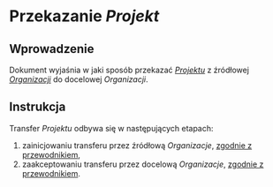 # Przekazanie *Projekt*

## Wprowadzenie

Dokument wyjaśnia w jaki sposób przekazać *[Projektu](/platform/project.md)* z źródłowej *[Organizacji](/platform/organization.md)* do docelowej *Organizacji*.

## Instrukcja

Transfer *Projektu* odbywa się w następujących etapach:

1. zainicjowaniu transferu przez źródłową *Organizacje*, [zgodnie z przewodnikiem](/guide/platform/project/transfer-create.md),
2. zaakceptowaniu transferu przez docelową *Organizacje*, [zgodnie z przewodnikiem](/guide/platform/organization/transfer-accept.md).